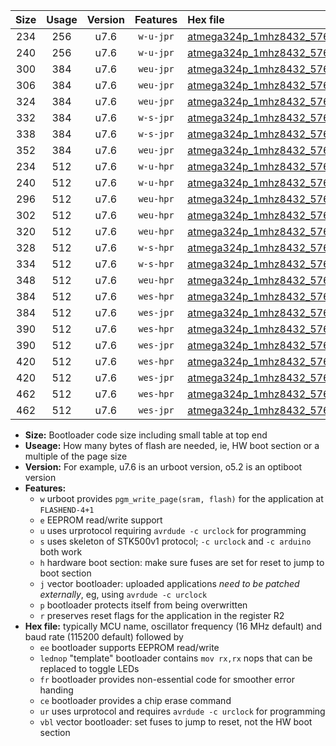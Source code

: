 |Size|Usage|Version|Features|Hex file|
|:-:|:-:|:-:|:-:|:--|
|234|256|u7.6|`w-u-jpr`|[atmega324p_1mhz8432_57600bps_ur_vbl.hex](https://raw.githubusercontent.com/stefanrueger/urboot/main//atmega324p_1mhz8432_57600bps_ur_vbl.hex)|
|240|256|u7.6|`w-u-jpr`|[atmega324p_1mhz8432_57600bps_lednop_ur_vbl.hex](https://raw.githubusercontent.com/stefanrueger/urboot/main//atmega324p_1mhz8432_57600bps_lednop_ur_vbl.hex)|
|300|384|u7.6|`weu-jpr`|[atmega324p_1mhz8432_57600bps_ee_ur_vbl.hex](https://raw.githubusercontent.com/stefanrueger/urboot/main//atmega324p_1mhz8432_57600bps_ee_ur_vbl.hex)|
|306|384|u7.6|`weu-jpr`|[atmega324p_1mhz8432_57600bps_ee_lednop_ur_vbl.hex](https://raw.githubusercontent.com/stefanrueger/urboot/main//atmega324p_1mhz8432_57600bps_ee_lednop_ur_vbl.hex)|
|324|384|u7.6|`weu-jpr`|[atmega324p_1mhz8432_57600bps_ee_lednop_fr_ur_vbl.hex](https://raw.githubusercontent.com/stefanrueger/urboot/main//atmega324p_1mhz8432_57600bps_ee_lednop_fr_ur_vbl.hex)|
|332|384|u7.6|`w-s-jpr`|[atmega324p_1mhz8432_57600bps_vbl.hex](https://raw.githubusercontent.com/stefanrueger/urboot/main//atmega324p_1mhz8432_57600bps_vbl.hex)|
|338|384|u7.6|`w-s-jpr`|[atmega324p_1mhz8432_57600bps_lednop_vbl.hex](https://raw.githubusercontent.com/stefanrueger/urboot/main//atmega324p_1mhz8432_57600bps_lednop_vbl.hex)|
|352|384|u7.6|`weu-jpr`|[atmega324p_1mhz8432_57600bps_ee_lednop_fr_ce_ur_vbl.hex](https://raw.githubusercontent.com/stefanrueger/urboot/main//atmega324p_1mhz8432_57600bps_ee_lednop_fr_ce_ur_vbl.hex)|
|234|512|u7.6|`w-u-hpr`|[atmega324p_1mhz8432_57600bps_ur.hex](https://raw.githubusercontent.com/stefanrueger/urboot/main//atmega324p_1mhz8432_57600bps_ur.hex)|
|240|512|u7.6|`w-u-hpr`|[atmega324p_1mhz8432_57600bps_lednop_ur.hex](https://raw.githubusercontent.com/stefanrueger/urboot/main//atmega324p_1mhz8432_57600bps_lednop_ur.hex)|
|296|512|u7.6|`weu-hpr`|[atmega324p_1mhz8432_57600bps_ee_ur.hex](https://raw.githubusercontent.com/stefanrueger/urboot/main//atmega324p_1mhz8432_57600bps_ee_ur.hex)|
|302|512|u7.6|`weu-hpr`|[atmega324p_1mhz8432_57600bps_ee_lednop_ur.hex](https://raw.githubusercontent.com/stefanrueger/urboot/main//atmega324p_1mhz8432_57600bps_ee_lednop_ur.hex)|
|320|512|u7.6|`weu-hpr`|[atmega324p_1mhz8432_57600bps_ee_lednop_fr_ur.hex](https://raw.githubusercontent.com/stefanrueger/urboot/main//atmega324p_1mhz8432_57600bps_ee_lednop_fr_ur.hex)|
|328|512|u7.6|`w-s-hpr`|[atmega324p_1mhz8432_57600bps.hex](https://raw.githubusercontent.com/stefanrueger/urboot/main//atmega324p_1mhz8432_57600bps.hex)|
|334|512|u7.6|`w-s-hpr`|[atmega324p_1mhz8432_57600bps_lednop.hex](https://raw.githubusercontent.com/stefanrueger/urboot/main//atmega324p_1mhz8432_57600bps_lednop.hex)|
|348|512|u7.6|`weu-hpr`|[atmega324p_1mhz8432_57600bps_ee_lednop_fr_ce_ur.hex](https://raw.githubusercontent.com/stefanrueger/urboot/main//atmega324p_1mhz8432_57600bps_ee_lednop_fr_ce_ur.hex)|
|384|512|u7.6|`wes-hpr`|[atmega324p_1mhz8432_57600bps_ee.hex](https://raw.githubusercontent.com/stefanrueger/urboot/main//atmega324p_1mhz8432_57600bps_ee.hex)|
|384|512|u7.6|`wes-jpr`|[atmega324p_1mhz8432_57600bps_ee_vbl.hex](https://raw.githubusercontent.com/stefanrueger/urboot/main//atmega324p_1mhz8432_57600bps_ee_vbl.hex)|
|390|512|u7.6|`wes-hpr`|[atmega324p_1mhz8432_57600bps_ee_lednop.hex](https://raw.githubusercontent.com/stefanrueger/urboot/main//atmega324p_1mhz8432_57600bps_ee_lednop.hex)|
|390|512|u7.6|`wes-jpr`|[atmega324p_1mhz8432_57600bps_ee_lednop_vbl.hex](https://raw.githubusercontent.com/stefanrueger/urboot/main//atmega324p_1mhz8432_57600bps_ee_lednop_vbl.hex)|
|420|512|u7.6|`wes-hpr`|[atmega324p_1mhz8432_57600bps_ee_lednop_fr.hex](https://raw.githubusercontent.com/stefanrueger/urboot/main//atmega324p_1mhz8432_57600bps_ee_lednop_fr.hex)|
|420|512|u7.6|`wes-jpr`|[atmega324p_1mhz8432_57600bps_ee_lednop_fr_vbl.hex](https://raw.githubusercontent.com/stefanrueger/urboot/main//atmega324p_1mhz8432_57600bps_ee_lednop_fr_vbl.hex)|
|462|512|u7.6|`wes-hpr`|[atmega324p_1mhz8432_57600bps_ee_lednop_fr_ce.hex](https://raw.githubusercontent.com/stefanrueger/urboot/main//atmega324p_1mhz8432_57600bps_ee_lednop_fr_ce.hex)|
|462|512|u7.6|`wes-jpr`|[atmega324p_1mhz8432_57600bps_ee_lednop_fr_ce_vbl.hex](https://raw.githubusercontent.com/stefanrueger/urboot/main//atmega324p_1mhz8432_57600bps_ee_lednop_fr_ce_vbl.hex)|

- **Size:** Bootloader code size including small table at top end
- **Useage:** How many bytes of flash are needed, ie, HW boot section or a multiple of the page size
- **Version:** For example, u7.6 is an urboot version, o5.2 is an optiboot version
- **Features:**
  + `w` urboot provides `pgm_write_page(sram, flash)` for the application at `FLASHEND-4+1`
  + `e` EEPROM read/write support
  + `u` uses urprotocol requiring `avrdude -c urclock` for programming
  + `s` uses skeleton of STK500v1 protocol; `-c urclock` and `-c arduino` both work
  + `h` hardware boot section: make sure fuses are set for reset to jump to boot section
  + `j` vector bootloader: uploaded applications *need to be patched externally*, eg, using `avrdude -c urclock`
  + `p` bootloader protects itself from being overwritten
  + `r` preserves reset flags for the application in the register R2
- **Hex file:** typically MCU name, oscillator frequency (16 MHz default) and baud rate (115200 default) followed by
  + `ee` bootloader supports EEPROM read/write
  + `lednop` "template" bootloader contains `mov rx,rx` nops that can be replaced to toggle LEDs
  + `fr` bootloader provides non-essential code for smoother error handing
  + `ce` bootloader provides a chip erase command
  + `ur` uses urprotocol and requires `avrdude -c urclock` for programming
  + `vbl` vector bootloader: set fuses to jump to reset, not the HW boot section
